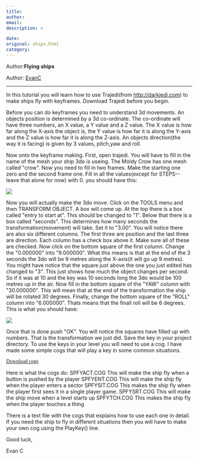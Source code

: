 ```yaml
---
title: 
author: 
email: 
description: >

date: 
original: ships.html
category: 
---
```


Author:**Flying ships**

Author: [EvanC](mailto:ev@wave.co.nz)

  

-----

  
In this tutorial you will learn how to use Trajedi(from
http://darkjedi.com) to make ships fly with keyframes. Download Trajedi
before you begin.  
  
Before you can do keyframes you need to understand 3d movements. An
objects position is determined by a 3d co-ordinate. The co-ordinate will
have three numbers, an X value, a Y value and a Z value. The X value is
how far along the X-axis the object is, the Y value is how far it is
along the Y-axis and the Z value is how far it is along the Z-axis. An
objects direction(the way it is facing) is given by 3 values, pitch,yaw
and roll.  
  
Now onto the keyframe making. First, open trajedi. You will have to fill
in the name of the mesh your ship 3do is useing. The Moldy Crow has one
mesh called "crow". Now you need to fill in two frames. Make the
starting one zero and the second frame one. Fill in all the
values(except for STEPS--leave that alone for now) with 0. you should
have this:  
  

![](key1.gif)

  
  
Now you will actually make the 3do move. Click on the TOOLS menu and
then TRANSFORM OBJECT. A box will come up. At the top there is a box
called "entry to start at". This should be changed to "1". Below that
there is a box called "seconds". This determines how many seconds the
transformation(movement) will take. Set it to "3.00". You will notice
there are also six different columns. The first three are position and
the last three are direction. Each column has a check box above it. Make
sure all of these are checked. Now click on the bottom square of the
first column. Change the "0.000000" into "9.000000". What this means is
that at the end of the 3 seconds the 3do will be 9 metres along the
X-axis(it will go up 9 metres). You might have notice that the square
just above the one you just edited has changed to "3". This just shows
how much the object changes per second. So if it was at 10 and the key
was 10 seconds long the 3do would be 100 metres up in the air. Now fill
in the bottom square of the "YAW" column with "30.000000". This will
mean that at the end of the transformation the ship will be rotated 30
degrees. Finally, change the bottom square of the "ROLL" column into
"6.000000". Thats means that the finall roll will be 6 degrees. This is
what you should have:  
  

![](key2.gif)

  
  
Once that is done push "OK". You will notice the squares have filled up
with numbers. That is the transformation we just did. Save the key in
your project directory. To use the keys in your level you will need to
use a cog. I have made some simple cogs that will play a key in some
common situations.  
  
<span style="font-family: verdana">[Download
cogs](shipcogs.zip)</span>  
  
Here is what the cogs do: SPFYACT.COG This will make the ship fly when a
button is pushed by the player SPFYENT.COG This will make the ship fly
when the player enters a sector SPFYSIT.COG This makes the ship fly when
the player first sees it in a single player game. SPFYSRT.COG This will
make the ship move when a level starts up SPFYTCH.COG This makes the
ship fly when the player touches a thing  
  
There is a text file with the cogs that explains how to use each one in
detail. If you need the ship to fly in different situations then you
will have to make your own cog using the PlayKey() line.  
  
Good luck,  
  
Evan C
